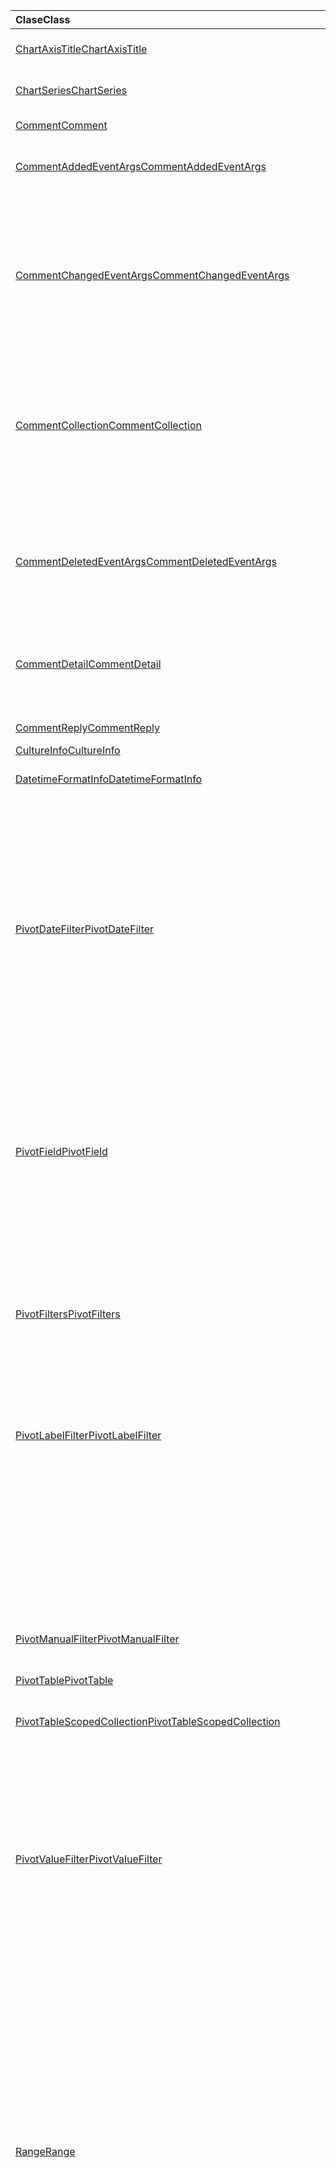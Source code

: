 | <span data-ttu-id="e6a13-101">Clase</span><span class="sxs-lookup"><span data-stu-id="e6a13-101">Class</span></span> | <span data-ttu-id="e6a13-102">Campos</span><span class="sxs-lookup"><span data-stu-id="e6a13-102">Fields</span></span> | <span data-ttu-id="e6a13-103">Descripción</span><span class="sxs-lookup"><span data-stu-id="e6a13-103">Description</span></span> |
|:---|:---|:---|
|[<span data-ttu-id="e6a13-104">ChartAxisTitle</span><span class="sxs-lookup"><span data-stu-id="e6a13-104">ChartAxisTitle</span></span>](/javascript/api/excel/excel.chartaxistitle)|[<span data-ttu-id="e6a13-105">textOrientation</span><span class="sxs-lookup"><span data-stu-id="e6a13-105">textOrientation</span></span>](/javascript/api/excel/excel.chartaxistitle#textorientation)|<span data-ttu-id="e6a13-106">Especifica el ángulo al que está orientado el texto para el título del eje del gráfico.</span><span class="sxs-lookup"><span data-stu-id="e6a13-106">Specifies the angle to which the text is oriented for the chart axis title.</span></span>|
|[<span data-ttu-id="e6a13-107">ChartSeries</span><span class="sxs-lookup"><span data-stu-id="e6a13-107">ChartSeries</span></span>](/javascript/api/excel/excel.chartseries)|[<span data-ttu-id="e6a13-108">getDimensionValues(dimension: Excel.ChartSeriesDimension)</span><span class="sxs-lookup"><span data-stu-id="e6a13-108">getDimensionValues(dimension: Excel.ChartSeriesDimension)</span></span>](/javascript/api/excel/excel.chartseries#getdimensionvalues-dimension-)|<span data-ttu-id="e6a13-109">Obtiene los valores de una sola dimensión de la serie de gráficos.</span><span class="sxs-lookup"><span data-stu-id="e6a13-109">Gets the values from a single dimension of the chart series.</span></span>|
|[<span data-ttu-id="e6a13-110">Comment</span><span class="sxs-lookup"><span data-stu-id="e6a13-110">Comment</span></span>](/javascript/api/excel/excel.comment)|[<span data-ttu-id="e6a13-111">contentType</span><span class="sxs-lookup"><span data-stu-id="e6a13-111">contentType</span></span>](/javascript/api/excel/excel.comment#contenttype)|<span data-ttu-id="e6a13-112">Obtiene el tipo de contenido del comentario.</span><span class="sxs-lookup"><span data-stu-id="e6a13-112">Gets the content type of the comment.</span></span>|
|[<span data-ttu-id="e6a13-113">CommentAddedEventArgs</span><span class="sxs-lookup"><span data-stu-id="e6a13-113">CommentAddedEventArgs</span></span>](/javascript/api/excel/excel.commentaddedeventargs)|[<span data-ttu-id="e6a13-114">commentDetails</span><span class="sxs-lookup"><span data-stu-id="e6a13-114">commentDetails</span></span>](/javascript/api/excel/excel.commentaddedeventargs#commentdetails)|<span data-ttu-id="e6a13-115">Obtiene la matriz que contiene el identificador de comentario y los identificadores `CommentDetail` de sus respuestas relacionadas.</span><span class="sxs-lookup"><span data-stu-id="e6a13-115">Gets the `CommentDetail` array that contains the comment ID and IDs of its related replies.</span></span>|
||[<span data-ttu-id="e6a13-116">source</span><span class="sxs-lookup"><span data-stu-id="e6a13-116">source</span></span>](/javascript/api/excel/excel.commentaddedeventargs#source)|<span data-ttu-id="e6a13-117">Especifica el origen del evento.</span><span class="sxs-lookup"><span data-stu-id="e6a13-117">Specifies the source of the event.</span></span>|
||[<span data-ttu-id="e6a13-118">type</span><span class="sxs-lookup"><span data-stu-id="e6a13-118">type</span></span>](/javascript/api/excel/excel.commentaddedeventargs#type)|<span data-ttu-id="e6a13-119">Obtiene el tipo del evento.</span><span class="sxs-lookup"><span data-stu-id="e6a13-119">Gets the type of the event.</span></span>|
||[<span data-ttu-id="e6a13-120">worksheetId</span><span class="sxs-lookup"><span data-stu-id="e6a13-120">worksheetId</span></span>](/javascript/api/excel/excel.commentaddedeventargs#worksheetid)|<span data-ttu-id="e6a13-121">Obtiene el identificador de la hoja de cálculo en la que se produjo el evento.</span><span class="sxs-lookup"><span data-stu-id="e6a13-121">Gets the ID of the worksheet in which the event happened.</span></span>|
|[<span data-ttu-id="e6a13-122">CommentChangedEventArgs</span><span class="sxs-lookup"><span data-stu-id="e6a13-122">CommentChangedEventArgs</span></span>](/javascript/api/excel/excel.commentchangedeventargs)|[<span data-ttu-id="e6a13-123">changeType</span><span class="sxs-lookup"><span data-stu-id="e6a13-123">changeType</span></span>](/javascript/api/excel/excel.commentchangedeventargs#changetype)|<span data-ttu-id="e6a13-124">Obtiene el tipo de cambio que representa cómo se desencadena el evento modificado.</span><span class="sxs-lookup"><span data-stu-id="e6a13-124">Gets the change type that represents how the changed event is triggered.</span></span>|
||[<span data-ttu-id="e6a13-125">commentDetails</span><span class="sxs-lookup"><span data-stu-id="e6a13-125">commentDetails</span></span>](/javascript/api/excel/excel.commentchangedeventargs#commentdetails)|<span data-ttu-id="e6a13-126">Obtiene la matriz que contiene el identificador de comentario y `CommentDetail` los identificadores de sus respuestas relacionadas.</span><span class="sxs-lookup"><span data-stu-id="e6a13-126">Get the `CommentDetail` array which contains the comment ID and IDs of its related replies.</span></span>|
||[<span data-ttu-id="e6a13-127">source</span><span class="sxs-lookup"><span data-stu-id="e6a13-127">source</span></span>](/javascript/api/excel/excel.commentchangedeventargs#source)|<span data-ttu-id="e6a13-128">Especifica el origen del evento.</span><span class="sxs-lookup"><span data-stu-id="e6a13-128">Specifies the source of the event.</span></span>|
||[<span data-ttu-id="e6a13-129">type</span><span class="sxs-lookup"><span data-stu-id="e6a13-129">type</span></span>](/javascript/api/excel/excel.commentchangedeventargs#type)|<span data-ttu-id="e6a13-130">Obtiene el tipo del evento.</span><span class="sxs-lookup"><span data-stu-id="e6a13-130">Gets the type of the event.</span></span>|
||[<span data-ttu-id="e6a13-131">worksheetId</span><span class="sxs-lookup"><span data-stu-id="e6a13-131">worksheetId</span></span>](/javascript/api/excel/excel.commentchangedeventargs#worksheetid)|<span data-ttu-id="e6a13-132">Obtiene el identificador de la hoja de cálculo en la que se produjo el evento.</span><span class="sxs-lookup"><span data-stu-id="e6a13-132">Gets the ID of the worksheet in which the event happened.</span></span>|
|[<span data-ttu-id="e6a13-133">CommentCollection</span><span class="sxs-lookup"><span data-stu-id="e6a13-133">CommentCollection</span></span>](/javascript/api/excel/excel.commentcollection)|[<span data-ttu-id="e6a13-134">onAdded</span><span class="sxs-lookup"><span data-stu-id="e6a13-134">onAdded</span></span>](/javascript/api/excel/excel.commentcollection#onadded)|<span data-ttu-id="e6a13-135">Se produce cuando se agregan los comentarios.</span><span class="sxs-lookup"><span data-stu-id="e6a13-135">Occurs when the comments are added.</span></span>|
||[<span data-ttu-id="e6a13-136">onChanged</span><span class="sxs-lookup"><span data-stu-id="e6a13-136">onChanged</span></span>](/javascript/api/excel/excel.commentcollection#onchanged)|<span data-ttu-id="e6a13-137">Se produce cuando se cambian los comentarios o las respuestas de una colección de comentarios, incluso cuando se eliminan las respuestas.</span><span class="sxs-lookup"><span data-stu-id="e6a13-137">Occurs when comments or replies in a comment collection are changed, including when replies are deleted.</span></span>|
||[<span data-ttu-id="e6a13-138">onDeleted</span><span class="sxs-lookup"><span data-stu-id="e6a13-138">onDeleted</span></span>](/javascript/api/excel/excel.commentcollection#ondeleted)|<span data-ttu-id="e6a13-139">Se produce cuando los comentarios se eliminan en la colección de comentarios.</span><span class="sxs-lookup"><span data-stu-id="e6a13-139">Occurs when comments are deleted in the comment collection.</span></span>|
|[<span data-ttu-id="e6a13-140">CommentDeletedEventArgs</span><span class="sxs-lookup"><span data-stu-id="e6a13-140">CommentDeletedEventArgs</span></span>](/javascript/api/excel/excel.commentdeletedeventargs)|[<span data-ttu-id="e6a13-141">commentDetails</span><span class="sxs-lookup"><span data-stu-id="e6a13-141">commentDetails</span></span>](/javascript/api/excel/excel.commentdeletedeventargs#commentdetails)|<span data-ttu-id="e6a13-142">Obtiene la matriz que contiene el identificador de comentario y los identificadores `CommentDetail` de sus respuestas relacionadas.</span><span class="sxs-lookup"><span data-stu-id="e6a13-142">Gets the `CommentDetail` array that contains the comment ID and IDs of its related replies.</span></span>|
||[<span data-ttu-id="e6a13-143">source</span><span class="sxs-lookup"><span data-stu-id="e6a13-143">source</span></span>](/javascript/api/excel/excel.commentdeletedeventargs#source)|<span data-ttu-id="e6a13-144">Especifica el origen del evento.</span><span class="sxs-lookup"><span data-stu-id="e6a13-144">Specifies the source of the event.</span></span>|
||[<span data-ttu-id="e6a13-145">type</span><span class="sxs-lookup"><span data-stu-id="e6a13-145">type</span></span>](/javascript/api/excel/excel.commentdeletedeventargs#type)|<span data-ttu-id="e6a13-146">Obtiene el tipo del evento.</span><span class="sxs-lookup"><span data-stu-id="e6a13-146">Gets the type of the event.</span></span>|
||[<span data-ttu-id="e6a13-147">worksheetId</span><span class="sxs-lookup"><span data-stu-id="e6a13-147">worksheetId</span></span>](/javascript/api/excel/excel.commentdeletedeventargs#worksheetid)|<span data-ttu-id="e6a13-148">Obtiene el identificador de la hoja de cálculo en la que se produjo el evento.</span><span class="sxs-lookup"><span data-stu-id="e6a13-148">Gets the ID of the worksheet in which the event happened.</span></span>|
|[<span data-ttu-id="e6a13-149">CommentDetail</span><span class="sxs-lookup"><span data-stu-id="e6a13-149">CommentDetail</span></span>](/javascript/api/excel/excel.commentdetail)|[<span data-ttu-id="e6a13-150">commentId</span><span class="sxs-lookup"><span data-stu-id="e6a13-150">commentId</span></span>](/javascript/api/excel/excel.commentdetail#commentid)|<span data-ttu-id="e6a13-151">Representa el identificador del comentario.</span><span class="sxs-lookup"><span data-stu-id="e6a13-151">Represents the ID of the comment.</span></span>|
||[<span data-ttu-id="e6a13-152">replyIds</span><span class="sxs-lookup"><span data-stu-id="e6a13-152">replyIds</span></span>](/javascript/api/excel/excel.commentdetail#replyids)|<span data-ttu-id="e6a13-153">Representa los IDs de las respuestas relacionadas que pertenecen al comentario.</span><span class="sxs-lookup"><span data-stu-id="e6a13-153">Represents the IDs of the related replies that belong to the comment.</span></span>|
|[<span data-ttu-id="e6a13-154">CommentReply</span><span class="sxs-lookup"><span data-stu-id="e6a13-154">CommentReply</span></span>](/javascript/api/excel/excel.commentreply)|[<span data-ttu-id="e6a13-155">contentType</span><span class="sxs-lookup"><span data-stu-id="e6a13-155">contentType</span></span>](/javascript/api/excel/excel.commentreply#contenttype)|<span data-ttu-id="e6a13-156">Tipo de contenido de la respuesta.</span><span class="sxs-lookup"><span data-stu-id="e6a13-156">The content type of the reply.</span></span>|
|[<span data-ttu-id="e6a13-157">CultureInfo</span><span class="sxs-lookup"><span data-stu-id="e6a13-157">CultureInfo</span></span>](/javascript/api/excel/excel.cultureinfo)|[<span data-ttu-id="e6a13-158">datetimeFormat</span><span class="sxs-lookup"><span data-stu-id="e6a13-158">datetimeFormat</span></span>](/javascript/api/excel/excel.cultureinfo#datetimeformat)|<span data-ttu-id="e6a13-159">Define el formato culturalmente adecuado para mostrar fecha y hora.</span><span class="sxs-lookup"><span data-stu-id="e6a13-159">Defines the culturally appropriate format of displaying date and time.</span></span>|
|[<span data-ttu-id="e6a13-160">DatetimeFormatInfo</span><span class="sxs-lookup"><span data-stu-id="e6a13-160">DatetimeFormatInfo</span></span>](/javascript/api/excel/excel.datetimeformatinfo)|[<span data-ttu-id="e6a13-161">dateSeparator</span><span class="sxs-lookup"><span data-stu-id="e6a13-161">dateSeparator</span></span>](/javascript/api/excel/excel.datetimeformatinfo#dateseparator)|<span data-ttu-id="e6a13-162">Obtiene la cadena usada como separador de fecha.</span><span class="sxs-lookup"><span data-stu-id="e6a13-162">Gets the string used as the date separator.</span></span>|
||[<span data-ttu-id="e6a13-163">longDatePattern</span><span class="sxs-lookup"><span data-stu-id="e6a13-163">longDatePattern</span></span>](/javascript/api/excel/excel.datetimeformatinfo#longdatepattern)|<span data-ttu-id="e6a13-164">Obtiene la cadena de formato de un valor de fecha larga.</span><span class="sxs-lookup"><span data-stu-id="e6a13-164">Gets the format string for a long date value.</span></span>|
||[<span data-ttu-id="e6a13-165">longTimePattern</span><span class="sxs-lookup"><span data-stu-id="e6a13-165">longTimePattern</span></span>](/javascript/api/excel/excel.datetimeformatinfo#longtimepattern)|<span data-ttu-id="e6a13-166">Obtiene la cadena de formato de un valor de tiempo largo.</span><span class="sxs-lookup"><span data-stu-id="e6a13-166">Gets the format string for a long time value.</span></span>|
||[<span data-ttu-id="e6a13-167">shortDatePattern</span><span class="sxs-lookup"><span data-stu-id="e6a13-167">shortDatePattern</span></span>](/javascript/api/excel/excel.datetimeformatinfo#shortdatepattern)|<span data-ttu-id="e6a13-168">Obtiene la cadena de formato de un valor de fecha breve.</span><span class="sxs-lookup"><span data-stu-id="e6a13-168">Gets the format string for a short date value.</span></span>|
||[<span data-ttu-id="e6a13-169">timeSeparator</span><span class="sxs-lookup"><span data-stu-id="e6a13-169">timeSeparator</span></span>](/javascript/api/excel/excel.datetimeformatinfo#timeseparator)|<span data-ttu-id="e6a13-170">Obtiene la cadena usada como separador de hora.</span><span class="sxs-lookup"><span data-stu-id="e6a13-170">Gets the string used as the time separator.</span></span>|
|[<span data-ttu-id="e6a13-171">PivotDateFilter</span><span class="sxs-lookup"><span data-stu-id="e6a13-171">PivotDateFilter</span></span>](/javascript/api/excel/excel.pivotdatefilter)|[<span data-ttu-id="e6a13-172">comparador</span><span class="sxs-lookup"><span data-stu-id="e6a13-172">comparator</span></span>](/javascript/api/excel/excel.pivotdatefilter#comparator)|<span data-ttu-id="e6a13-173">El comparador es el valor estático con el que se comparan otros valores.</span><span class="sxs-lookup"><span data-stu-id="e6a13-173">The comparator is the static value to which other values are compared.</span></span>|
||[<span data-ttu-id="e6a13-174">condition</span><span class="sxs-lookup"><span data-stu-id="e6a13-174">condition</span></span>](/javascript/api/excel/excel.pivotdatefilter#condition)|<span data-ttu-id="e6a13-175">Especifica la condición del filtro, que define los criterios de filtrado necesarios.</span><span class="sxs-lookup"><span data-stu-id="e6a13-175">Specifies the condition for the filter, which defines the necessary filtering criteria.</span></span>|
||[<span data-ttu-id="e6a13-176">exclusive</span><span class="sxs-lookup"><span data-stu-id="e6a13-176">exclusive</span></span>](/javascript/api/excel/excel.pivotdatefilter#exclusive)|<span data-ttu-id="e6a13-177">Si `true` , filter excluye los *elementos* que cumplen los criterios.</span><span class="sxs-lookup"><span data-stu-id="e6a13-177">If `true`, filter *excludes* items that meet criteria.</span></span>|
||[<span data-ttu-id="e6a13-178">lowerBound</span><span class="sxs-lookup"><span data-stu-id="e6a13-178">lowerBound</span></span>](/javascript/api/excel/excel.pivotdatefilter#lowerbound)|<span data-ttu-id="e6a13-179">Límite inferior del intervalo para la `between` condición de filtro.</span><span class="sxs-lookup"><span data-stu-id="e6a13-179">The lower-bound of the range for the `between` filter condition.</span></span>|
||[<span data-ttu-id="e6a13-180">upperBound</span><span class="sxs-lookup"><span data-stu-id="e6a13-180">upperBound</span></span>](/javascript/api/excel/excel.pivotdatefilter#upperbound)|<span data-ttu-id="e6a13-181">Límite superior del intervalo para la `between` condición de filtro.</span><span class="sxs-lookup"><span data-stu-id="e6a13-181">The upper-bound of the range for the `between` filter condition.</span></span>|
||[<span data-ttu-id="e6a13-182">wholeDays</span><span class="sxs-lookup"><span data-stu-id="e6a13-182">wholeDays</span></span>](/javascript/api/excel/excel.pivotdatefilter#wholedays)|<span data-ttu-id="e6a13-183">For , y las condiciones de filtro, indica si se deben realizar comparaciones `equals` `before` como días `after` `between` enteros.</span><span class="sxs-lookup"><span data-stu-id="e6a13-183">For `equals`, `before`, `after`, and `between` filter conditions, indicates if comparisons should be made as whole days.</span></span>|
|[<span data-ttu-id="e6a13-184">PivotField</span><span class="sxs-lookup"><span data-stu-id="e6a13-184">PivotField</span></span>](/javascript/api/excel/excel.pivotfield)|[<span data-ttu-id="e6a13-185">applyFilter(filter: Excel.PivotFilters)</span><span class="sxs-lookup"><span data-stu-id="e6a13-185">applyFilter(filter: Excel.PivotFilters)</span></span>](/javascript/api/excel/excel.pivotfield#applyfilter-filter-)|<span data-ttu-id="e6a13-186">Establece uno o varios de los filtros dinámicos actuales del campo y los aplica al campo.</span><span class="sxs-lookup"><span data-stu-id="e6a13-186">Sets one or more of the field's current PivotFilters and applies them to the field.</span></span>|
||[<span data-ttu-id="e6a13-187">clearAllFilters()</span><span class="sxs-lookup"><span data-stu-id="e6a13-187">clearAllFilters()</span></span>](/javascript/api/excel/excel.pivotfield#clearallfilters--)|<span data-ttu-id="e6a13-188">Borra todos los criterios de todos los filtros del campo.</span><span class="sxs-lookup"><span data-stu-id="e6a13-188">Clears all criteria from all of the field's filters.</span></span>|
||[<span data-ttu-id="e6a13-189">clearFilter(filterType: Excel.PivotFilterType)</span><span class="sxs-lookup"><span data-stu-id="e6a13-189">clearFilter(filterType: Excel.PivotFilterType)</span></span>](/javascript/api/excel/excel.pivotfield#clearfilter-filtertype-)|<span data-ttu-id="e6a13-190">Borra todos los criterios existentes del filtro del campo del tipo especificado (si se aplica uno actualmente).</span><span class="sxs-lookup"><span data-stu-id="e6a13-190">Clears all existing criteria from the field's filter of the given type (if one is currently applied).</span></span>|
||[<span data-ttu-id="e6a13-191">getFilters()</span><span class="sxs-lookup"><span data-stu-id="e6a13-191">getFilters()</span></span>](/javascript/api/excel/excel.pivotfield#getfilters--)|<span data-ttu-id="e6a13-192">Obtiene todos los filtros aplicados actualmente en el campo.</span><span class="sxs-lookup"><span data-stu-id="e6a13-192">Gets all filters currently applied on the field.</span></span>|
||[<span data-ttu-id="e6a13-193">isFiltered(filterType?: Excel.PivotFilterType)</span><span class="sxs-lookup"><span data-stu-id="e6a13-193">isFiltered(filterType?: Excel.PivotFilterType)</span></span>](/javascript/api/excel/excel.pivotfield#isfiltered-filtertype-)|<span data-ttu-id="e6a13-194">Comprueba si hay filtros aplicados en el campo.</span><span class="sxs-lookup"><span data-stu-id="e6a13-194">Checks if there are any applied filters on the field.</span></span>|
|[<span data-ttu-id="e6a13-195">PivotFilters</span><span class="sxs-lookup"><span data-stu-id="e6a13-195">PivotFilters</span></span>](/javascript/api/excel/excel.pivotfilters)|[<span data-ttu-id="e6a13-196">dateFilter</span><span class="sxs-lookup"><span data-stu-id="e6a13-196">dateFilter</span></span>](/javascript/api/excel/excel.pivotfilters#datefilter)|<span data-ttu-id="e6a13-197">El filtro de fecha aplicado actualmente del campo dinámico.</span><span class="sxs-lookup"><span data-stu-id="e6a13-197">The PivotField's currently applied date filter.</span></span>|
||[<span data-ttu-id="e6a13-198">labelFilter</span><span class="sxs-lookup"><span data-stu-id="e6a13-198">labelFilter</span></span>](/javascript/api/excel/excel.pivotfilters#labelfilter)|<span data-ttu-id="e6a13-199">El filtro de etiquetas aplicado actualmente del Campo dinámico.</span><span class="sxs-lookup"><span data-stu-id="e6a13-199">The PivotField's currently applied label filter.</span></span>|
||[<span data-ttu-id="e6a13-200">manualFilter</span><span class="sxs-lookup"><span data-stu-id="e6a13-200">manualFilter</span></span>](/javascript/api/excel/excel.pivotfilters#manualfilter)|<span data-ttu-id="e6a13-201">El filtro manual del campo dinámico aplicado actualmente.</span><span class="sxs-lookup"><span data-stu-id="e6a13-201">The PivotField's currently applied manual filter.</span></span>|
||[<span data-ttu-id="e6a13-202">valueFilter</span><span class="sxs-lookup"><span data-stu-id="e6a13-202">valueFilter</span></span>](/javascript/api/excel/excel.pivotfilters#valuefilter)|<span data-ttu-id="e6a13-203">El filtro de valores aplicado actualmente del campo dinámico.</span><span class="sxs-lookup"><span data-stu-id="e6a13-203">The PivotField's currently applied value filter.</span></span>|
|[<span data-ttu-id="e6a13-204">PivotLabelFilter</span><span class="sxs-lookup"><span data-stu-id="e6a13-204">PivotLabelFilter</span></span>](/javascript/api/excel/excel.pivotlabelfilter)|[<span data-ttu-id="e6a13-205">comparador</span><span class="sxs-lookup"><span data-stu-id="e6a13-205">comparator</span></span>](/javascript/api/excel/excel.pivotlabelfilter#comparator)|<span data-ttu-id="e6a13-206">El comparador es el valor estático con el que se comparan otros valores.</span><span class="sxs-lookup"><span data-stu-id="e6a13-206">The comparator is the static value to which other values are compared.</span></span>|
||[<span data-ttu-id="e6a13-207">condition</span><span class="sxs-lookup"><span data-stu-id="e6a13-207">condition</span></span>](/javascript/api/excel/excel.pivotlabelfilter#condition)|<span data-ttu-id="e6a13-208">Especifica la condición del filtro, que define los criterios de filtrado necesarios.</span><span class="sxs-lookup"><span data-stu-id="e6a13-208">Specifies the condition for the filter, which defines the necessary filtering criteria.</span></span>|
||[<span data-ttu-id="e6a13-209">exclusive</span><span class="sxs-lookup"><span data-stu-id="e6a13-209">exclusive</span></span>](/javascript/api/excel/excel.pivotlabelfilter#exclusive)|<span data-ttu-id="e6a13-210">Si `true` , filter excluye los *elementos* que cumplen los criterios.</span><span class="sxs-lookup"><span data-stu-id="e6a13-210">If `true`, filter *excludes* items that meet criteria.</span></span>|
||[<span data-ttu-id="e6a13-211">lowerBound</span><span class="sxs-lookup"><span data-stu-id="e6a13-211">lowerBound</span></span>](/javascript/api/excel/excel.pivotlabelfilter#lowerbound)|<span data-ttu-id="e6a13-212">Límite inferior del intervalo para la `between` condición de filtro.</span><span class="sxs-lookup"><span data-stu-id="e6a13-212">The lower-bound of the range for the `between` filter condition.</span></span>|
||[<span data-ttu-id="e6a13-213">substring</span><span class="sxs-lookup"><span data-stu-id="e6a13-213">substring</span></span>](/javascript/api/excel/excel.pivotlabelfilter#substring)|<span data-ttu-id="e6a13-214">La subcadena usada para `beginsWith` , y las condiciones de `endsWith` `contains` filtro.</span><span class="sxs-lookup"><span data-stu-id="e6a13-214">The substring used for `beginsWith`, `endsWith`, and `contains` filter conditions.</span></span>|
||[<span data-ttu-id="e6a13-215">upperBound</span><span class="sxs-lookup"><span data-stu-id="e6a13-215">upperBound</span></span>](/javascript/api/excel/excel.pivotlabelfilter#upperbound)|<span data-ttu-id="e6a13-216">Límite superior del intervalo para la `between` condición de filtro.</span><span class="sxs-lookup"><span data-stu-id="e6a13-216">The upper-bound of the range for the `between` filter condition.</span></span>|
|[<span data-ttu-id="e6a13-217">PivotManualFilter</span><span class="sxs-lookup"><span data-stu-id="e6a13-217">PivotManualFilter</span></span>](/javascript/api/excel/excel.pivotmanualfilter)|[<span data-ttu-id="e6a13-218">selectedItems</span><span class="sxs-lookup"><span data-stu-id="e6a13-218">selectedItems</span></span>](/javascript/api/excel/excel.pivotmanualfilter#selecteditems)|<span data-ttu-id="e6a13-219">Una lista de elementos seleccionados para filtrar manualmente.</span><span class="sxs-lookup"><span data-stu-id="e6a13-219">A list of selected items to manually filter.</span></span>|
|[<span data-ttu-id="e6a13-220">PivotTable</span><span class="sxs-lookup"><span data-stu-id="e6a13-220">PivotTable</span></span>](/javascript/api/excel/excel.pivottable)|[<span data-ttu-id="e6a13-221">allowMultipleFiltersPerField</span><span class="sxs-lookup"><span data-stu-id="e6a13-221">allowMultipleFiltersPerField</span></span>](/javascript/api/excel/excel.pivottable#allowmultiplefiltersperfield)|<span data-ttu-id="e6a13-222">Especifica si la tabla dinámica permite la aplicación de varios filtros dinámicos en un campo dinámico determinado de la tabla.</span><span class="sxs-lookup"><span data-stu-id="e6a13-222">Specifies if the PivotTable allows the application of multiple PivotFilters on a given PivotField in the table.</span></span>|
|[<span data-ttu-id="e6a13-223">PivotTableScopedCollection</span><span class="sxs-lookup"><span data-stu-id="e6a13-223">PivotTableScopedCollection</span></span>](/javascript/api/excel/excel.pivottablescopedcollection)|[<span data-ttu-id="e6a13-224">getCount()</span><span class="sxs-lookup"><span data-stu-id="e6a13-224">getCount()</span></span>](/javascript/api/excel/excel.pivottablescopedcollection#getcount--)|<span data-ttu-id="e6a13-225">Obtiene el número de tablas dinámicas de la colección.</span><span class="sxs-lookup"><span data-stu-id="e6a13-225">Gets the number of PivotTables in the collection.</span></span>|
||[<span data-ttu-id="e6a13-226">getFirst()</span><span class="sxs-lookup"><span data-stu-id="e6a13-226">getFirst()</span></span>](/javascript/api/excel/excel.pivottablescopedcollection#getfirst--)|<span data-ttu-id="e6a13-227">Obtiene la primera tabla dinámica de la colección.</span><span class="sxs-lookup"><span data-stu-id="e6a13-227">Gets the first PivotTable in the collection.</span></span>|
||[<span data-ttu-id="e6a13-228">getItem(key: string)</span><span class="sxs-lookup"><span data-stu-id="e6a13-228">getItem(key: string)</span></span>](/javascript/api/excel/excel.pivottablescopedcollection#getitem-key-)|<span data-ttu-id="e6a13-229">Obtiene una tabla dinámica por nombre.</span><span class="sxs-lookup"><span data-stu-id="e6a13-229">Gets a PivotTable by name.</span></span>|
||[<span data-ttu-id="e6a13-230">getItemOrNullObject(name: string)</span><span class="sxs-lookup"><span data-stu-id="e6a13-230">getItemOrNullObject(name: string)</span></span>](/javascript/api/excel/excel.pivottablescopedcollection#getitemornullobject-name-)|<span data-ttu-id="e6a13-231">Obtiene una tabla dinámica por nombre.</span><span class="sxs-lookup"><span data-stu-id="e6a13-231">Gets a PivotTable by name.</span></span>|
||[<span data-ttu-id="e6a13-232">items</span><span class="sxs-lookup"><span data-stu-id="e6a13-232">items</span></span>](/javascript/api/excel/excel.pivottablescopedcollection#items)|<span data-ttu-id="e6a13-233">Obtiene los elementos secundarios cargados en esta colección.</span><span class="sxs-lookup"><span data-stu-id="e6a13-233">Gets the loaded child items in this collection.</span></span>|
|[<span data-ttu-id="e6a13-234">PivotValueFilter</span><span class="sxs-lookup"><span data-stu-id="e6a13-234">PivotValueFilter</span></span>](/javascript/api/excel/excel.pivotvaluefilter)|[<span data-ttu-id="e6a13-235">comparador</span><span class="sxs-lookup"><span data-stu-id="e6a13-235">comparator</span></span>](/javascript/api/excel/excel.pivotvaluefilter#comparator)|<span data-ttu-id="e6a13-236">El comparador es el valor estático con el que se comparan otros valores.</span><span class="sxs-lookup"><span data-stu-id="e6a13-236">The comparator is the static value to which other values are compared.</span></span>|
||[<span data-ttu-id="e6a13-237">condition</span><span class="sxs-lookup"><span data-stu-id="e6a13-237">condition</span></span>](/javascript/api/excel/excel.pivotvaluefilter#condition)|<span data-ttu-id="e6a13-238">Especifica la condición del filtro, que define los criterios de filtrado necesarios.</span><span class="sxs-lookup"><span data-stu-id="e6a13-238">Specifies the condition for the filter, which defines the necessary filtering criteria.</span></span>|
||[<span data-ttu-id="e6a13-239">exclusive</span><span class="sxs-lookup"><span data-stu-id="e6a13-239">exclusive</span></span>](/javascript/api/excel/excel.pivotvaluefilter#exclusive)|<span data-ttu-id="e6a13-240">Si `true` , filter excluye los *elementos* que cumplen los criterios.</span><span class="sxs-lookup"><span data-stu-id="e6a13-240">If `true`, filter *excludes* items that meet criteria.</span></span>|
||[<span data-ttu-id="e6a13-241">lowerBound</span><span class="sxs-lookup"><span data-stu-id="e6a13-241">lowerBound</span></span>](/javascript/api/excel/excel.pivotvaluefilter#lowerbound)|<span data-ttu-id="e6a13-242">Límite inferior del intervalo para la `between` condición de filtro.</span><span class="sxs-lookup"><span data-stu-id="e6a13-242">The lower-bound of the range for the `between` filter condition.</span></span>|
||[<span data-ttu-id="e6a13-243">selectionType</span><span class="sxs-lookup"><span data-stu-id="e6a13-243">selectionType</span></span>](/javascript/api/excel/excel.pivotvaluefilter#selectiontype)|<span data-ttu-id="e6a13-244">Especifica si el filtro es para los elementos N superior/inferior, el porcentaje N superior/inferior o la suma N superior/inferior.</span><span class="sxs-lookup"><span data-stu-id="e6a13-244">Specifies if the filter is for the top/bottom N items, top/bottom N percent, or top/bottom N sum.</span></span>|
||[<span data-ttu-id="e6a13-245">umbral</span><span class="sxs-lookup"><span data-stu-id="e6a13-245">threshold</span></span>](/javascript/api/excel/excel.pivotvaluefilter#threshold)|<span data-ttu-id="e6a13-246">Número de umbral "N" de elementos, porcentaje o suma que se filtrarán para una condición de filtro superior/inferior.</span><span class="sxs-lookup"><span data-stu-id="e6a13-246">The "N" threshold number of items, percent, or sum to be filtered for a top/bottom filter condition.</span></span>|
||[<span data-ttu-id="e6a13-247">upperBound</span><span class="sxs-lookup"><span data-stu-id="e6a13-247">upperBound</span></span>](/javascript/api/excel/excel.pivotvaluefilter#upperbound)|<span data-ttu-id="e6a13-248">Límite superior del intervalo para la `between` condición de filtro.</span><span class="sxs-lookup"><span data-stu-id="e6a13-248">The upper-bound of the range for the `between` filter condition.</span></span>|
||[<span data-ttu-id="e6a13-249">value</span><span class="sxs-lookup"><span data-stu-id="e6a13-249">value</span></span>](/javascript/api/excel/excel.pivotvaluefilter#value)|<span data-ttu-id="e6a13-250">Nombre del "valor" elegido en el campo por el que se va a filtrar.</span><span class="sxs-lookup"><span data-stu-id="e6a13-250">Name of the chosen "value" in the field by which to filter.</span></span>|
|[<span data-ttu-id="e6a13-251">Range</span><span class="sxs-lookup"><span data-stu-id="e6a13-251">Range</span></span>](/javascript/api/excel/excel.range)|[<span data-ttu-id="e6a13-252">getDirectPrecedents()</span><span class="sxs-lookup"><span data-stu-id="e6a13-252">getDirectPrecedents()</span></span>](/javascript/api/excel/excel.range#getdirectprecedents--)|<span data-ttu-id="e6a13-253">Devuelve un objeto que representa el rango que contiene todos los precedentes directos de una celda en la misma hoja de cálculo o `WorkbookRangeAreas` en varias hojas de cálculo.</span><span class="sxs-lookup"><span data-stu-id="e6a13-253">Returns a `WorkbookRangeAreas` object that represents the range containing all the direct precedents of a cell in the same worksheet or in multiple worksheets.</span></span>|
||[<span data-ttu-id="e6a13-254">getPivotTables(fullyContained?: boolean)</span><span class="sxs-lookup"><span data-stu-id="e6a13-254">getPivotTables(fullyContained?: boolean)</span></span>](/javascript/api/excel/excel.range#getpivottables-fullycontained-)|<span data-ttu-id="e6a13-255">Obtiene una colección con ámbito de tablas dinámicas que se superponen con el intervalo.</span><span class="sxs-lookup"><span data-stu-id="e6a13-255">Gets a scoped collection of PivotTables that overlap with the range.</span></span>|
||[<span data-ttu-id="e6a13-256">getSpillParent()</span><span class="sxs-lookup"><span data-stu-id="e6a13-256">getSpillParent()</span></span>](/javascript/api/excel/excel.range#getspillparent--)|<span data-ttu-id="e6a13-257">Obtiene el intervalo que contiene la celda de delimitador de una celda en la que se derrama.</span><span class="sxs-lookup"><span data-stu-id="e6a13-257">Gets the range object containing the anchor cell for a cell getting spilled into.</span></span>|
||[<span data-ttu-id="e6a13-258">getSpillParentOrNullObject()</span><span class="sxs-lookup"><span data-stu-id="e6a13-258">getSpillParentOrNullObject()</span></span>](/javascript/api/excel/excel.range#getspillparentornullobject--)|<span data-ttu-id="e6a13-259">Obtiene el objeto de intervalo que contiene la celda delimitadora de la celda en la que se va a desbordar.</span><span class="sxs-lookup"><span data-stu-id="e6a13-259">Gets the range object containing the anchor cell for the cell getting spilled into.</span></span>|
||[<span data-ttu-id="e6a13-260">getSpillingToRange()</span><span class="sxs-lookup"><span data-stu-id="e6a13-260">getSpillingToRange()</span></span>](/javascript/api/excel/excel.range#getspillingtorange--)|<span data-ttu-id="e6a13-261">Obtiene el objeto de intervalo que contiene el intervalo de desbordamiento al llamar en una celda de delimitador.</span><span class="sxs-lookup"><span data-stu-id="e6a13-261">Gets the range object containing the spill range when called on an anchor cell.</span></span>|
||[<span data-ttu-id="e6a13-262">getSpillingToRangeOrNullObject()</span><span class="sxs-lookup"><span data-stu-id="e6a13-262">getSpillingToRangeOrNullObject()</span></span>](/javascript/api/excel/excel.range#getspillingtorangeornullobject--)|<span data-ttu-id="e6a13-263">Obtiene el objeto de intervalo que contiene el intervalo de desbordamiento al llamar en una celda de delimitador.</span><span class="sxs-lookup"><span data-stu-id="e6a13-263">Gets the range object containing the spill range when called on an anchor cell.</span></span>|
||[<span data-ttu-id="e6a13-264">hasSpill</span><span class="sxs-lookup"><span data-stu-id="e6a13-264">hasSpill</span></span>](/javascript/api/excel/excel.range#hasspill)|<span data-ttu-id="e6a13-265">Indica si todas las celdas tienen un borde de desbordamiento.</span><span class="sxs-lookup"><span data-stu-id="e6a13-265">Represents if all cells have a spill border.</span></span>|
||[<span data-ttu-id="e6a13-266">numberFormatCategories</span><span class="sxs-lookup"><span data-stu-id="e6a13-266">numberFormatCategories</span></span>](/javascript/api/excel/excel.range#numberformatcategories)|<span data-ttu-id="e6a13-267">Representa la categoría del formato de número de cada celda.</span><span class="sxs-lookup"><span data-stu-id="e6a13-267">Represents the category of number format of each cell.</span></span>|
||[<span data-ttu-id="e6a13-268">savedAsArray</span><span class="sxs-lookup"><span data-stu-id="e6a13-268">savedAsArray</span></span>](/javascript/api/excel/excel.range#savedasarray)|<span data-ttu-id="e6a13-269">Representa si todas las celdas se guardarían como una fórmula de matriz.</span><span class="sxs-lookup"><span data-stu-id="e6a13-269">Represents if all the cells would be saved as an array formula.</span></span>|
|[<span data-ttu-id="e6a13-270">RangeAreasCollection</span><span class="sxs-lookup"><span data-stu-id="e6a13-270">RangeAreasCollection</span></span>](/javascript/api/excel/excel.rangeareascollection)|[<span data-ttu-id="e6a13-271">getCount()</span><span class="sxs-lookup"><span data-stu-id="e6a13-271">getCount()</span></span>](/javascript/api/excel/excel.rangeareascollection#getcount--)|<span data-ttu-id="e6a13-272">Obtiene el número de `RangeAreas` objetos de esta colección.</span><span class="sxs-lookup"><span data-stu-id="e6a13-272">Gets the number of `RangeAreas` objects in this collection.</span></span>|
||[<span data-ttu-id="e6a13-273">getItemAt(index: number)</span><span class="sxs-lookup"><span data-stu-id="e6a13-273">getItemAt(index: number)</span></span>](/javascript/api/excel/excel.rangeareascollection#getitemat-index-)|<span data-ttu-id="e6a13-274">Devuelve el `RangeAreas` objeto en función de la posición de la colección.</span><span class="sxs-lookup"><span data-stu-id="e6a13-274">Returns the `RangeAreas` object based on position in the collection.</span></span>|
||[<span data-ttu-id="e6a13-275">items</span><span class="sxs-lookup"><span data-stu-id="e6a13-275">items</span></span>](/javascript/api/excel/excel.rangeareascollection#items)|<span data-ttu-id="e6a13-276">Obtiene los elementos secundarios cargados en esta colección.</span><span class="sxs-lookup"><span data-stu-id="e6a13-276">Gets the loaded child items in this collection.</span></span>|
|[<span data-ttu-id="e6a13-277">WorkbookRangeAreas</span><span class="sxs-lookup"><span data-stu-id="e6a13-277">WorkbookRangeAreas</span></span>](/javascript/api/excel/excel.workbookrangeareas)|[<span data-ttu-id="e6a13-278">getRangeAreasBySheet(key: string)</span><span class="sxs-lookup"><span data-stu-id="e6a13-278">getRangeAreasBySheet(key: string)</span></span>](/javascript/api/excel/excel.workbookrangeareas#getrangeareasbysheet-key-)|<span data-ttu-id="e6a13-279">Devuelve el `RangeAreas` objeto en función del identificador o el nombre de la hoja de cálculo de la colección.</span><span class="sxs-lookup"><span data-stu-id="e6a13-279">Returns the `RangeAreas` object based on worksheet ID or name in the collection.</span></span>|
||[<span data-ttu-id="e6a13-280">getRangeAreasOrNullObjectBySheet(key: string)</span><span class="sxs-lookup"><span data-stu-id="e6a13-280">getRangeAreasOrNullObjectBySheet(key: string)</span></span>](/javascript/api/excel/excel.workbookrangeareas#getrangeareasornullobjectbysheet-key-)|<span data-ttu-id="e6a13-281">Devuelve el `RangeAreas` objeto basado en el nombre de la hoja de cálculo o el identificador de la colección.</span><span class="sxs-lookup"><span data-stu-id="e6a13-281">Returns the `RangeAreas` object based on worksheet name or ID in the collection.</span></span>|
||[<span data-ttu-id="e6a13-282">direcciones</span><span class="sxs-lookup"><span data-stu-id="e6a13-282">addresses</span></span>](/javascript/api/excel/excel.workbookrangeareas#addresses)|<span data-ttu-id="e6a13-283">Devuelve una matriz de direcciones al estilo A1.</span><span class="sxs-lookup"><span data-stu-id="e6a13-283">Returns an array of addresses in A1-style.</span></span>|
||[<span data-ttu-id="e6a13-284">areas</span><span class="sxs-lookup"><span data-stu-id="e6a13-284">areas</span></span>](/javascript/api/excel/excel.workbookrangeareas#areas)|<span data-ttu-id="e6a13-285">Devuelve el `RangeAreasCollection` objeto.</span><span class="sxs-lookup"><span data-stu-id="e6a13-285">Returns the `RangeAreasCollection` object.</span></span>|
||[<span data-ttu-id="e6a13-286">intervalos</span><span class="sxs-lookup"><span data-stu-id="e6a13-286">ranges</span></span>](/javascript/api/excel/excel.workbookrangeareas#ranges)|<span data-ttu-id="e6a13-287">Devuelve intervalos que componen este objeto en un  `RangeCollection`   objeto.</span><span class="sxs-lookup"><span data-stu-id="e6a13-287">Returns ranges that comprise this object in a `RangeCollection` object.</span></span>|
|[<span data-ttu-id="e6a13-288">Worksheet</span><span class="sxs-lookup"><span data-stu-id="e6a13-288">Worksheet</span></span>](/javascript/api/excel/excel.worksheet)|[<span data-ttu-id="e6a13-289">customProperties</span><span class="sxs-lookup"><span data-stu-id="e6a13-289">customProperties</span></span>](/javascript/api/excel/excel.worksheet#customproperties)|<span data-ttu-id="e6a13-290">Obtiene una colección de propiedades personalizadas a nivel de hoja de cálculo.</span><span class="sxs-lookup"><span data-stu-id="e6a13-290">Gets a collection of worksheet-level custom properties.</span></span>|
|[<span data-ttu-id="e6a13-291">WorksheetCustomProperty</span><span class="sxs-lookup"><span data-stu-id="e6a13-291">WorksheetCustomProperty</span></span>](/javascript/api/excel/excel.worksheetcustomproperty)|[<span data-ttu-id="e6a13-292">delete()</span><span class="sxs-lookup"><span data-stu-id="e6a13-292">delete()</span></span>](/javascript/api/excel/excel.worksheetcustomproperty#delete--)|<span data-ttu-id="e6a13-293">Elimina la propiedad personalizada.</span><span class="sxs-lookup"><span data-stu-id="e6a13-293">Deletes the custom property.</span></span>|
||[<span data-ttu-id="e6a13-294">key</span><span class="sxs-lookup"><span data-stu-id="e6a13-294">key</span></span>](/javascript/api/excel/excel.worksheetcustomproperty#key)|<span data-ttu-id="e6a13-295">Obtiene la clave de la propiedad personalizada.</span><span class="sxs-lookup"><span data-stu-id="e6a13-295">Gets the key of the custom property.</span></span>|
||[<span data-ttu-id="e6a13-296">value</span><span class="sxs-lookup"><span data-stu-id="e6a13-296">value</span></span>](/javascript/api/excel/excel.worksheetcustomproperty#value)|<span data-ttu-id="e6a13-297">Obtiene o establece el valor de la propiedad personalizada.</span><span class="sxs-lookup"><span data-stu-id="e6a13-297">Gets or sets the value of the custom property.</span></span>|
|[<span data-ttu-id="e6a13-298">WorksheetCustomPropertyCollection</span><span class="sxs-lookup"><span data-stu-id="e6a13-298">WorksheetCustomPropertyCollection</span></span>](/javascript/api/excel/excel.worksheetcustompropertycollection)|[<span data-ttu-id="e6a13-299">add(key: string, value: string)</span><span class="sxs-lookup"><span data-stu-id="e6a13-299">add(key: string, value: string)</span></span>](/javascript/api/excel/excel.worksheetcustompropertycollection#add-key--value-)|<span data-ttu-id="e6a13-300">Agrega una nueva propiedad personalizada que se asigna a la clave proporcionada.</span><span class="sxs-lookup"><span data-stu-id="e6a13-300">Adds a new custom property that maps to the provided key.</span></span>|
||[<span data-ttu-id="e6a13-301">getCount()</span><span class="sxs-lookup"><span data-stu-id="e6a13-301">getCount()</span></span>](/javascript/api/excel/excel.worksheetcustompropertycollection#getcount--)|<span data-ttu-id="e6a13-302">Obtiene el número de propiedades personalizadas de esta hoja de cálculo.</span><span class="sxs-lookup"><span data-stu-id="e6a13-302">Gets the number of custom properties on this worksheet.</span></span>|
||[<span data-ttu-id="e6a13-303">getItem(key: string)</span><span class="sxs-lookup"><span data-stu-id="e6a13-303">getItem(key: string)</span></span>](/javascript/api/excel/excel.worksheetcustompropertycollection#getitem-key-)|<span data-ttu-id="e6a13-304">Obtiene un objeto de propiedad personalizada mediante su clave, que no distingue mayúsculas de minúsculas.</span><span class="sxs-lookup"><span data-stu-id="e6a13-304">Gets a custom property object by its key, which is case-insensitive.</span></span>|
||[<span data-ttu-id="e6a13-305">getItemOrNullObject(key: string)</span><span class="sxs-lookup"><span data-stu-id="e6a13-305">getItemOrNullObject(key: string)</span></span>](/javascript/api/excel/excel.worksheetcustompropertycollection#getitemornullobject-key-)|<span data-ttu-id="e6a13-306">Obtiene un objeto de propiedad personalizada mediante su clave, que no distingue mayúsculas de minúsculas.</span><span class="sxs-lookup"><span data-stu-id="e6a13-306">Gets a custom property object by its key, which is case-insensitive.</span></span>|
||[<span data-ttu-id="e6a13-307">items</span><span class="sxs-lookup"><span data-stu-id="e6a13-307">items</span></span>](/javascript/api/excel/excel.worksheetcustompropertycollection#items)|<span data-ttu-id="e6a13-308">Obtiene los elementos secundarios cargados en esta colección.</span><span class="sxs-lookup"><span data-stu-id="e6a13-308">Gets the loaded child items in this collection.</span></span>|
